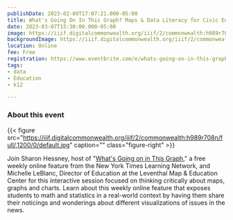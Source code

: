 ```yaml
---
publishDate: 2023-02-09T17:07:21.000-05:00
title: What's Going On In This Graph? Maps & Data Literacy for Civic Engagement
date: 2023-03-07T15:30:00.000-05:00
image: https://iiif.digitalcommonwealth.org/iiif/2/commonwealth:h989r708n/177,891,4809,3525/1200,/0/default.jpg
backgroundImage: https://iiif.digitalcommonwealth.org/iiif/2/commonwealth:h989r708n/177,891,4809,3525/1200,/0/default.jpg
location: Online
fee: Free
registration: https://www.eventbrite.com/e/whats-going-on-in-this-graph-maps-data-literacy-for-civic-engagement-tickets-541759556417
tags:
- data
- Education
- k12

---
```

### About this event

{{< figure src="https://iiif.digitalcommonwealth.org/iiif/2/commonwealth:h989r708n/full/,1200/0/default.jpg" caption="" class="figure-right" >}}

Join Sharon Hessney, host of "[What's Going on in This Graph](https://www.nytimes.com/column/whats-going-on-in-this-graph)," a free weekly online feature from the New York Times Learning Network, and Michelle LeBlanc, Director of Education at the Leventhal Map & Education Center for this interactive session focused on thinking critically about maps, graphs and charts. Learn about this weekly online feature that exposes students to math and statistics in a real-world context by having them share their noticings and wonderings about different visualizations of issues in the news.